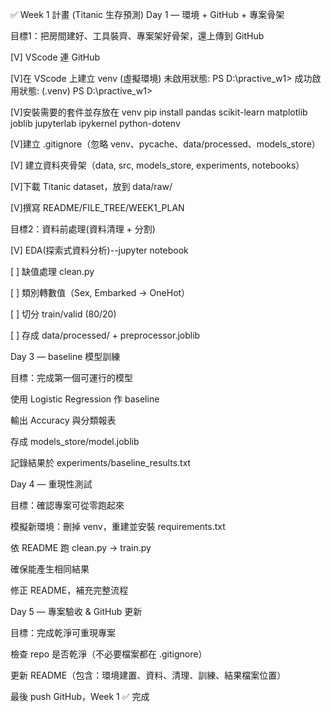✅ Week 1 計畫 (Titanic 生存預測)
Day 1 — 環境 + GitHub + 專案骨架

目標1：把房間建好、工具裝齊、專案架好骨架，還上傳到 GitHub

 [V] VScode 連 GitHub

 [V]在 VScode 上建立 venv (虛擬環境)
 未啟用狀態: PS D:\practive_w1>
 成功啟用狀態: (.venv) PS D:\practive_w1>

 [V]安裝需要的套件並存放在 venv
 pip install pandas scikit-learn matplotlib joblib jupyterlab ipykernel python-dotenv

 [V]建立 .gitignore（忽略 venv、pycache、data/processed、models_store）

 [V] 建立資料夾骨架（data, src, models_store, experiments, notebooks）

 [V]下載 Titanic dataset，放到 data/raw/

 [V]撰寫 README/FILE_TREE/WEEK1_PLAN


目標2：資料前處理(資料清理 + 分割)

 [V] EDA(探索式資料分析)--jupyter notebook

 [ ] 缺值處理 clean.py

 [ ] 類別轉數值（Sex, Embarked → OneHot）

 [ ] 切分 train/valid (80/20)

 [ ] 存成 data/processed/ + preprocessor.joblib

Day 3 — baseline 模型訓練

目標：完成第一個可運行的模型

 使用 Logistic Regression 作 baseline

 輸出 Accuracy 與分類報表

 存成 models_store/model.joblib

 記錄結果於 experiments/baseline_results.txt

Day 4 — 重現性測試

目標：確認專案可從零跑起來

 模擬新環境：刪掉 venv，重建並安裝 requirements.txt

 依 README 跑 clean.py → train.py

 確保能產生相同結果

 修正 README，補充完整流程

Day 5 — 專案驗收 & GitHub 更新

目標：完成乾淨可重現專案

 檢查 repo 是否乾淨（不必要檔案都在 .gitignore）

 更新 README（包含：環境建置、資料、清理、訓練、結果檔案位置）

 最後 push GitHub，Week 1 ✅ 完成
